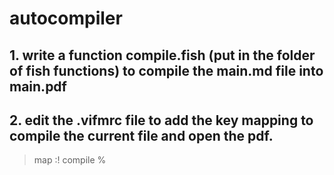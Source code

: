 # autocompiler

## 1. write a function compile.fish (put in the folder of fish functions) to compile the main.md file into main.pdf


## 2. edit the .vifmrc file to add the key mapping <C-r> to compile the current file and open the pdf.
> map <C-r> :! compile % <CR>

